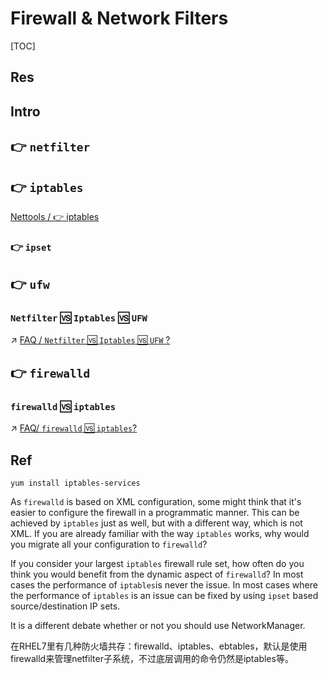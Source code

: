 # Firewall & Network Filters

[TOC]



## Res



## Intro



## 👉 `netfilter`



## 👉 `iptables`
[Nettools / 👉 iptables](Nettools/Nettools.md#👉%20iptables)



### 👉 `ipset`



## 👉 `ufw`
### `Netfilter` 🆚 `Iptables` 🆚 `UFW`
↗ [FAQ / `Netfilter` 🆚 `Iptables` 🆚 `UFW` ?](../FAQ.md#`Netfilter`%20🆚%20`Iptables`%20🆚%20`UFW`%20?)




## 👉 `firewalld`
### `firewalld` 🆚 `iptables`
↗ [FAQ/ `firewalld` 🆚 `iptables`?](../FAQ.md#`firewalld`%20🆚%20`iptables`?)



## Ref
[How To Open a Port on Linux]: https://www.digitalocean.com/community/tutorials/opening-a-port-on-linux

[How to enable iptables (instead of firewalld) services on RHEL 7 and Fedora 18?]: https://serverfault.com/questions/470287/how-to-enable-iptables-instead-of-firewalld-services-on-rhel-7-and-fedora-18
```shell
yum install iptables-services
```

[How To Restart Iptables In Kali Linux]: https://www.systranbox.com/how-to-restart-iptables-in-kali-linux/

[Kali 防火墙配置]: https://www.cnblogs.com/aashui/p/8376257.html

[👍 firewalld和iptables区别]: https://www.cnblogs.com/mefj/p/13328360.html

[👍 How To Setup a Firewall with UFW on an Ubuntu and Debian Cloud Server]: https://www.digitalocean.com/community/tutorials/how-to-setup-a-firewall-with-ufw-on-an-ubuntu-and-debian-cloud-server

[👍 Ufw and Iptables. Which is better and why? | StackExchange + serverFault]: https://serverfault.com/a/1014625/948999

[👍 firewalld vs iptables: when to use which | stackexchange]: https://serverfault.com/a/671975

As `firewalld` is based on XML configuration, some might think that it's easier to configure the firewall in a programmatic manner. This can be achieved by `iptables` just as well, but with a different way, which is not XML. If you are already familiar with the way `iptables` works, why would you migrate all your configuration to `firewalld`?

If you consider your largest `iptables` firewall rule set, how often do you think you would benefit from the dynamic aspect of `firewalld`? In most cases the performance of `iptables`is never the issue. In most cases where the performance of `iptables` is an issue can be fixed by using `ipset` based source/destination IP sets.

It is a different debate whether or not you should use NetworkManager.

[👍 firewalld和iptables区别]: https://www.cnblogs.com/mefj/p/13328360.html

在RHEL7里有几种防火墙共存：firewalld、iptables、ebtables，默认是使用firewalld来管理netfilter子系统，不过底层调用的命令仍然是iptables等。